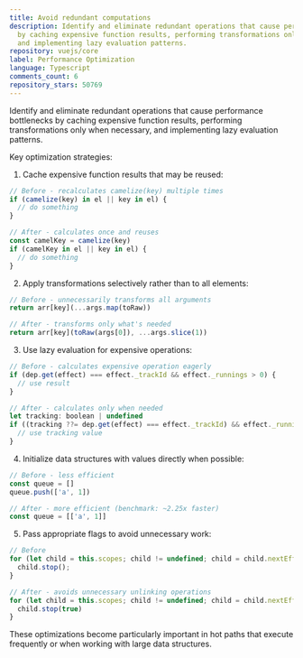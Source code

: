 ```yaml
---
title: Avoid redundant computations
description: Identify and eliminate redundant operations that cause performance bottlenecks
  by caching expensive function results, performing transformations only when necessary,
  and implementing lazy evaluation patterns.
repository: vuejs/core
label: Performance Optimization
language: Typescript
comments_count: 6
repository_stars: 50769
---
```


Identify and eliminate redundant operations that cause performance bottlenecks by caching expensive function results, performing transformations only when necessary, and implementing lazy evaluation patterns.

Key optimization strategies:

1. Cache expensive function results that may be reused:
```javascript
// Before - recalculates camelize(key) multiple times
if (camelize(key) in el || key in el) {
  // do something
}

// After - calculates once and reuses
const camelKey = camelize(key)
if (camelKey in el || key in el) {
  // do something
}
```

2. Apply transformations selectively rather than to all elements:
```javascript
// Before - unnecessarily transforms all arguments
return arr[key](...args.map(toRaw))

// After - transforms only what's needed
return arr[key](toRaw(args[0]), ...args.slice(1))
```

3. Use lazy evaluation for expensive operations:
```javascript
// Before - calculates expensive operation eagerly
if (dep.get(effect) === effect._trackId && effect._runnings > 0) {
  // use result
}

// After - calculates only when needed
let tracking: boolean | undefined
if ((tracking ??= dep.get(effect) === effect._trackId) && effect._runnings > 0) {
  // use tracking value
}
```

4. Initialize data structures with values directly when possible:
```javascript
// Before - less efficient
const queue = []
queue.push(['a', 1])

// After - more efficient (benchmark: ~2.25x faster)
const queue = [['a', 1]]
```

5. Pass appropriate flags to avoid unnecessary work:
```javascript
// Before
for (let child = this.scopes; child != undefined; child = child.nextEffectScope) {
  child.stop();
}

// After - avoids unnecessary unlinking operations
for (let child = this.scopes; child != undefined; child = child.nextEffectScope) {
  child.stop(true)
}
```

These optimizations become particularly important in hot paths that execute frequently or when working with large data structures.